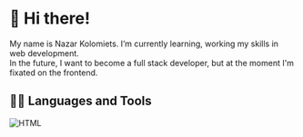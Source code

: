 # 👋 Hi there!

My name is Nazar Kolomiets. I’m currently learning, working my skills in web development. <br>
In the future, I want to become a full stack developer, but at the moment I'm fixated on the frontend.

## :man_technologist: Languages and Tools
![HTML](https://img.shields.io/badge/-HTML-161616?style=for-the-badge&logo=appveyor&logoColor=5c4893)

